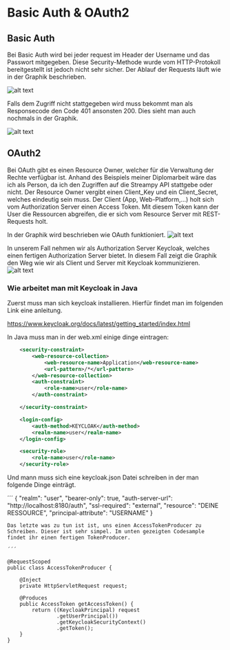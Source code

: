 # Basic Auth & OAuth2
## Basic Auth
Bei Basic Auth wird bei jeder request im Header der Username und das Passwort mitgegeben. Diese Security-Methode wurde vom HTTP-Protokoll bereitgestellt ist jedoch nicht sehr sicher. 
Der Ablauf der Requests läuft wie in der Graphik beschrieben.

![alt text](https://github.com/1819-5ahif-nvs/1819-5ahif-nvs-assignment04-referate-DaStanzel/tree/master/IMG/basicauth1.png)

Falls dem Zugriff nicht stattgegeben wird muss bekommt man als Responsecode den Code 401 ansonsten 200. Dies sieht man auch nochmals in der Graphik.

![alt text](https://github.com/1819-5ahif-nvs/1819-5ahif-nvs-assignment04-referate-DaStanzel/tree/master/IMG/basicauth.png)

## OAuth2
Bei OAuth gibt es einen Resource Owner, welcher für die Verwaltung der Rechte verfügbar ist. Anhand des Beispiels meiner Diplomarbeit wäre das ich als Person, da ich den Zugriffen auf die Streampy API stattgebe oder nicht.
Der Resource Owner vergibt einen Client_Key und ein Client_Secret, welches eindeutig sein muss. Der Client (App, Web-Platform,...) holt sich vom Authorization Server einen Access Token. Mit diesem Token kann der User die Ressourcen abgreifen, die er sich vom Resource Server mit REST-Requests holt.

In der Graphik wird beschrieben wie OAuth funktioniert.
![alt text](https://github.com/1819-5ahif-nvs/1819-5ahif-nvs-assignment04-referate-DaStanzel/tree/master/IMG/Oauth.png)

In unserem Fall nehmen wir als Authorization Server Keycloak, welches einen fertigen Authorization Server bietet.
In diesem Fall zeigt die Graphik den Weg wie wir als Client und Server mit Keycloak kommunizieren.
![alt text](https://github.com/1819-5ahif-nvs/1819-5ahif-nvs-assignment04-referate-DaStanzel/tree/master/IMG/oauth1.png)

### Wie arbeitet man mit Keycloak in Java
Zuerst muss man sich keycloak installieren. Hierfür findet man im folgenden Link eine anleitung.


https://www.keycloak.org/docs/latest/getting_started/index.html


In Java muss man in der web.xml einige dinge eintragen:
```xml
    <security-constraint>
        <web-resource-collection>
            <web-resource-name>Application</web-resource-name>
            <url-pattern>/*</url-pattern>
        </web-resource-collection>
        <auth-constraint>
            <role-name>user</role-name>
        </auth-constraint>

    </security-constraint>

    <login-config>
        <auth-method>KEYCLOAK</auth-method>
        <realm-name>user</realm-name>
    </login-config>

    <security-role>
        <role-name>user</role-name>
    </security-role>
```

Und mann muss sich eine keycloak.json Datei schreiben in der man folgende Dinge einträgt.

´´´
{
  "realm": "user",
  "bearer-only": true,
  "auth-server-url": "http://localhost:8180/auth",
  "ssl-required": "external",
  "resource": "DEINE RESSOURCE",
  "principal-attribute": "USERNAME"
}
```
Das letzte was zu tun ist ist, uns einen AccessTokenProducer zu Schreiben. Dieser ist sehr simpel. Im unten gezeigten Codesample findet ihr einen fertigen TokenProducer.

´´´

@RequestScoped
public class AccessTokenProducer {

    @Inject
    private HttpServletRequest request;

    @Produces
    public AccessToken getAccessToken() {
        return ((KeycloakPrincipal) request
                .getUserPrincipal())
                .getKeycloakSecurityContext()
                .getToken();
    }
}

```
